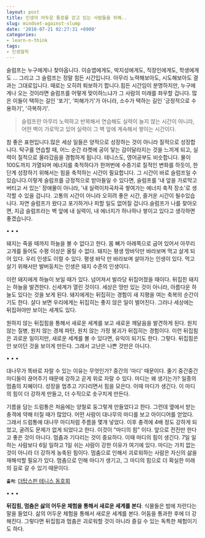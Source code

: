 ```yaml
---
layout: post
title: 인생의 어두운 통로를 걷고 있는 사람들을 위해..
slug: mindset-against-slump
date: '2010-07-21 02:27:31 +0900'
categories:
- learn-n-think
tags:
- 인생철학
---
```


슬럼프는 누구에게나 찾아옵니다. 이승엽에게도, 박지성에게도, 직장인에게도, 학생에게도 ... 그리고 그 슬럼프는 정말 힘든 시간입니다. 아무리 노력해보아도, 시도해보아도 결과는 그대로입니다. 때로는 오히려 퇴보하기 합니다.힘든 시간임이 분명하지만, 누구에게나 오는 것이라면 슬럼프를 어떻게 맞이하느냐가 그 사람의 미래를 좌우할 겁니다. 많은 이들이 택하는 길인 '포기', '피해가기'가 아니라, 소수가 택하는 길인 '긍정적으로 수용하기', '극복하기'.

> 슬럼프란 아무리 노력하고 반복해서 연습해도 실력이 늘지 않는 시간이 아니라, 어떤 벽이 가로막고 있어 실력이 그 벽 앞에 계속해서 쌓이는 시간이다.

참 좋은 표현입니다.많은 세상 일들은 양적으로 성장하는 것이 아니라 질적으로 성장합니다. 탁구를 연습할 때, 어느 순간 라켓에 공이 닿는 감이달라지는 것을 느끼게 되고, 실력이 질적으로 올라갔음을 경험하게 됩니다. 테니스도, 영어공부도 비슷합니다. 물이 100도까지 가열되며 에너지를 축적하다가 한꺼번에 수증기로 질적인 변화를 하듯이, 한단계 성장하기 위해서는 힘을 축적하는 시간이 필요합니다. 그 시간이 바로 슬럼프일 수 있습니다.이렇게 슬럼프를 긍정적으로 받아들일 수 있다면, 슬럼프를 '내 앞을 가로막고 버티고 서 있는' 장애물이 아니라, '내 실력이차곡차곡 쌓여가는 에너지 축적 장소'로 생각할 수 있을 겁니다. 고통의 시간이 아니라 오히려 좋은 시간, 즐거운 시간이 될수있습니다. 자연 슬럼프가 왔다고 포기하거나 피할 일도 없어질 겁니다.슬럼프가 나를 찾아오면, 지금 슬럼프라는 벽 앞에 내 실력이, 내 에너지가 하나하나 쌓이고 있다고 생각하면 좋겠습니다.

<!--more-->

<div class="spacer">• • •</div>

돼지는 죽을 때까지 하늘을 볼 수 없다고 한다. 몸 뼈가 아래쪽으로 굽어 있어서 아무리 고개를 들어도 수평 이상은 올릴 수 없다. 돼지는 평생 땅바닥만 바라보며 먹고 살게 되어 있다. 우리 인생도 이럴 수 있다. 평생 바닥 만 바라보며 살아가는 인생이 있다. 먹고 살기 위해서만 발버둥치는 인생은 돼지 수준의 인생이다.

이런 돼지에게 하늘이 보일 때가 있다. 넘어져서 발라당 뒤집어졌을 때이다. 뒤집힌 돼지는 하늘을 발견한다. 신세계가 열린 것이다. 세상은 땅만 있는 것이 아니라, 아름다운 하늘도 있다는 것을 보게 된다. 돼지에게는 뒤집히는 경험이 새 지평을 여는 축복의 순간이기도 한다. 살다 보면 우리에게는 뒤집히는 좋지 않은 일이 벌어진다. 그러나 세상에는 뒤집혀야만 보이는 세계도 있다.

원하지 않는 뒤집힘을 통해서 새로운 세계를 보고 새로운 깨달음을 발견하게 된다. 원치 않는 질병, 원치 않는 경제 파탄, 원치 않는 가정 붕괴가 뒤집히는 경험이다. 이런 뒤집힘은 괴로운 일이지만, 새로운 세계를 볼 수 있다면, 유익이 되기도 한다. 그렇다. 뒤집힘은 안 보이던 것을 보이게 만든다. 그래서 고난은 나쁜 것만은 아니다.

<div class="spacer">• • •</div>

대나무가 똑바로 자랄 수 있는 이유는 무엇인가? 중간의 '마디' 때문이다. 줄기 중간중간 마디들이 끊어주기 때문에 강하고 곧게 위로 자랄 수 있다. 마디는 왜 생기는가? 일종의 멈춤의 지혜이다. 성장을 멈추고 기다리면서 힘을 모은다. 이때 마디가 생긴다. 이 마디의 힘이 더 강하게 만들고, 더 수직으로 솟구치게 만든다.

기름을 담는 드럼통은 처음에는 양철로 둥그렇게 만들었다고 한다. 그런데 옆에서 받는 충격에 약해 터질 때가 많았다. 어떤 사람이 대나무의 마디를 보고 아이디어를 얻었다. 그래서 드럼통에 대나무 마디처럼 주름을 몇개 넣었다. 이후 충격에 4배 정도 강하게 되었고, 굴려도 문제가 없게 되었다고 한다. 이것이 "마디의 힘" 이다. 앞으로 전진만 한다고 좋은 것이 아니다. 멈춤과 기다리는 것이 중요하다. 이때 마디의 힘이 생긴다. 7일 일하는 사람보다 6일 일하고 1일 쉬는 사람이 강한 이유가 여기에 있다. 마디는 가치 없는 것이 아니라 더 강하게 농축된 힘이다. 멈춤으로 인해서 괴로워하는 사람은 자신의 삶을 재해석할 필요가 있다. 멈춤으로 인해 마디가 생기고, 그 마디의 힘으로 더 확실한 미래의 길로 갈 수 있기 때문이다.

**`출처`**: [더탑스핀 테니스 동호회](http://cafe.daum.net/thetopspin)

<div class="spacer">• • •</div>

**뒤집힘, 멈춤은 삻의 어두운 체험을 통해서 새로운 세계를 본다**. 식물들은 밤에 자란다는 말을 들었다. 삶의 어두운 체험을 통해서 새로운 세계를 본다. 어둠을 통과한 후에 더 강해진다. 그렇다면 뒤집힘과 멈춤은 괴로워할 것이 아니라 즐길 수 있는 독특한 체험이기도 하다.

